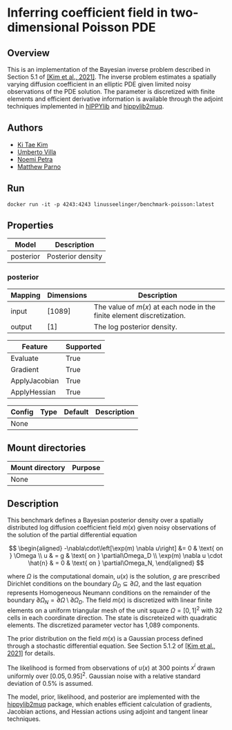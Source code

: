 # Inferring coefficient field in two-dimensional Poisson PDE

## Overview
This is an implementation of the Bayesian inverse problem described in Section 5.1 of [[Kim et al., 2021]](https://arxiv.org/pdf/2112.00713.pdf).  The inverse problem estimates a spatially varying diffusion coefficient in an elliptic PDE given limited noisy observations of the PDE solution.  The parameter is discretized with finite elements and efficient derivative information is available through the adjoint techniques implemented in [hIPPYlib](https://hippylib.github.io/) and [hippylib2muq](https://hippylib.github.io/muq-hippylib/).

## Authors
- [Ki Tae Kim](mailto:kkim107@ucmerced.edu)
- [Umberto Villa](mailto:uvilla@wustl.edu)
- [Noemi Petra](mailto:npetra@ucmerced.edu)
- [Matthew Parno](mailto:matthew.d.parno@dartmouth.edu)

## Run
```
docker run -it -p 4243:4243 linusseelinger/benchmark-poisson:latest
```

## Properties

Model | Description
---|---
posterior | Posterior density

### posterior
Mapping | Dimensions | Description
---|---|---
input | [1089] | The value of $m(x)$ at each node in the finite element discretization.
output | [1] | The log posterior density.

Feature | Supported
---|---
Evaluate | True
Gradient | True
ApplyJacobian | True
ApplyHessian | True

Config | Type | Default | Description
---|---|---|---
None | | |

## Mount directories
Mount directory | Purpose
---|---
None |


## Description

This benchmark defines a Bayesian posterior density over a spatially distributed log diffusion coefficient field $m(x)$ given noisy observations of the solution of the partial differential equation

$$
\begin{aligned}
-\nabla\cdot\left[\exp(m) \nabla u\right] &= 0  & \text{ on } \Omega \\
u & = g & \text{ on } \partial\Omega_D \\
\exp(m) \nabla u \cdot \hat{n} & = 0  & \text{ on } \partial\Omega_N,
\end{aligned}
$$

where $\Omega$ is the computational domain, $u(x)$ is the solution, $g$ are prescribed Dirichlet conditions on the boundary $\Omega_D\subseteq \partial \Omega$, and the last equation represents Homogeneous Neumann conditions on the remainder of the boundary $\partial \Omega_N = \partial \Omega \setminus \partial \Omega_D$.   The field $m(x)$ is discretized with linear finite elements on a uniform triangular mesh of the unit square $\Omega = [0,1]^2$ with $32$ cells in each coordinate direction.  The state is discreteized with quadratic elements.  The discretized parameter vector has 1,089 components.

The prior distribution on the field $m(x)$ is a Gaussian process defined through a stochastic differential equation.  See Section 5.1.2 of [[Kim et al., 2021]](https://arxiv.org/pdf/2112.00713.pdf) for details.

The likelihood is formed from observations of $u(x)$ at 300 points $x^{i}$ drawn uniformly over $[0.05,0.95]^2$. Gaussian noise with a relative standard deviation of $0.5\%$ is assumed.

The model, prior, likelihood, and posterior are implemented with the [hippylib2muq](https://hippylib.github.io/muq-hippylib/) package, which enables efficient calculation of gradients, Jacobian actions, and Hessian actions using adjoint and tangent linear techniques.

